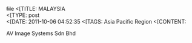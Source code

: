 ~~file~~
<[TITLE: 	MALAYSIA	
<[TYPE: 	post	
<[DATE: 	2011-10-06 04:52:35	
<[TAGS: 	Asia Pacific Region	
<[CONTENT: 	



AV Image Systems Sdn Bhd



